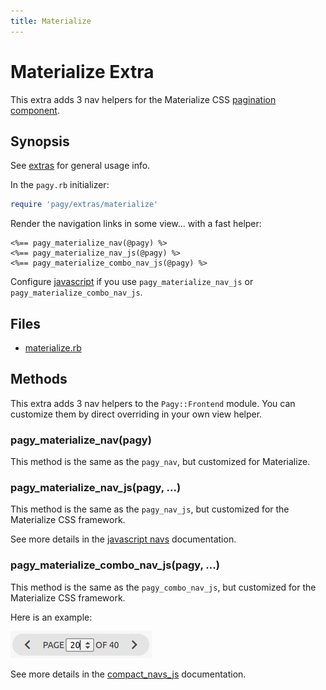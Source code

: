 ```yaml
---
title: Materialize
---
```

# Materialize Extra

This extra adds 3 nav helpers for the Materialize CSS [pagination component](https://materializecss.com/pagination.html).

## Synopsis

See [extras](../extras.md) for general usage info.

In the `pagy.rb` initializer:

```ruby
require 'pagy/extras/materialize'
```

Render the navigation links in some view...
with a fast helper:

```erb
<%== pagy_materialize_nav(@pagy) %>
<%== pagy_materialize_nav_js(@pagy) %>
<%== pagy_materialize_combo_nav_js(@pagy) %>
```

Configure [javascript](../extras.md#javascript) if you use `pagy_materialize_nav_js` or `pagy_materialize_combo_nav_js`.

## Files

- [materialize.rb](https://github.com/ddnexus/pagy/blob/master/lib/pagy/extras/materialize.rb)

## Methods

This extra adds 3 nav helpers to the `Pagy::Frontend` module. You can customize them by direct overriding in your own view helper.

### pagy_materialize_nav(pagy)

This method is the same as the `pagy_nav`, but customized for Materialize.

### pagy_materialize_nav_js(pagy, ...)

This method is the same as the `pagy_nav_js`, but customized for the Materialize CSS framework.

See more details in the [javascript navs](navs.md#javascript-navs) documentation.

### pagy_materialize_combo_nav_js(pagy, ...)

This method is the same as the `pagy_combo_nav_js`, but customized for the Materialize CSS framework.

Here is an example:

![materialize_combo_nav_js](../assets/images/materialize_combo_nav_js-g.png)

See more details in the [compact_navs_js](navs.md#javascript-combo-navs)  documentation.

